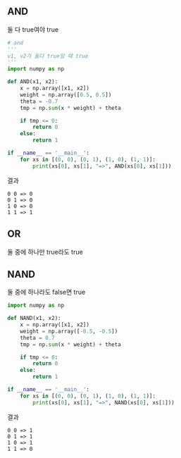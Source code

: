 ## AND
둘 다 true여야 true
```python
# and
'''
v1, v2가 둘다 true일 때 true
'''
import numpy as np

def AND(x1, x2):
    x = np.array([x1, x2])
    weight = np.array([0.5, 0.5])
    theta = -0.7
    tmp = np.sum(x * weight) + theta

    if tmp <= 0:
        return 0
    else:
        return 1

if __name__ == '__main__':
    for xs in [(0, 0), (0, 1), (1, 0), (1, 1)]:
        print(xs[0], xs[1], "=>", AND(xs[0], xs[1]))

```

결과
```text
0 0 => 0
0 1 => 0
1 0 => 0
1 1 => 1
```


## OR
둘 중에 하나만 true라도 true


## NAND
둘 중에 하나라도 false면 true
```python
import numpy as np

def NAND(x1, x2):
    x = np.array([x1, x2])
    weight = np.array([-0.5, -0.5])
    theta = 0.7
    tmp = np.sum(x * weight) + theta

    if tmp <= 0:
        return 0
    else:
        return 1

if __name__ == '__main__':
    for xs in [(0, 0), (0, 1), (1, 0), (1, 1)]:
        print(xs[0], xs[1], "=>", NAND(xs[0], xs[1]))
```

결과
```text
0 0 => 1
0 1 => 1
1 0 => 1
1 1 => 0
```